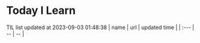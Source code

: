 # Today I Learn 
TIL list updated at 2023-09-03 01:48:38
| name | url | updated time |
| :--- | -- | -- |
